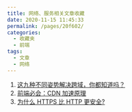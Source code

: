 ```yaml
---
title: 网络、服务相关文章收藏
date: 2020-11-15 11:45:33
permalink: /pages/20f602/
categories: 
  - 收藏夹
  - 前端
tags: 
  - 文章
  - 网络
---
```


1. [这九种不同姿势解决跨域，你都知道吗？][url-1]
2. [前端必会：CDN 加速原理][url-2]
3. [为什么 HTTPS 比 HTTP 更安全?][url-3]

[url-1]: https://mp.weixin.qq.com/s?__biz=MzI2NTk2NzUxNg==&mid=2247487837&idx=1&sn=73cca989c55a97573d739f4bc8742cfd&chksm=ea9413aedde39ab88f02b0e56ed47763f94e63c7594580b2d7eca64792f2ce819e770eda9b19&mpshare=1&scene=1&srcid=0810PIZXqwmTVLPXXP4nUl25&sharer_sharetime=1597034597459&sharer_shareid=76605a84a018b6b091677b5240ac0709&key=6c296afc1e26cebcba5e3177c3a5f0683764e3fbf3f618fd832cdf2ccce8c5310acbadec533450b7ff1c1e7b45b183848deef55756c8f8df4a6921cd2cf6e519b9ce6ae575c74013481f4d0b842e96105562723a72dfefa4003aa5dc8e570d9df5d50fccf6600f80e6d6e277d8637e00caf13aa3782c8e6ce4fdfac53b762be4&ascene=1&uin=MTQ3NTQwOTg4MQ%3D%3D&devicetype=Windows+10+x64&version=62090529&lang=zh_CN&exportkey=ASDG1NUOJNxMVP0aTCHXlMU%3D&pass_ticket=MRyC7ujU4ZM5Jd3KfXI5vZmueAawa0qE8vlOHZ%2FvhuGICkvC3xEEPurwkBShLSAQ&wx_header=0
[url-2]: https://www.jianshu.com/p/1dae6e1680ff
[url-3]: https://mp.weixin.qq.com/s?__biz=MzAxMTMyOTk3MA==&mid=2456450121&idx=1&sn=96853e16fd9a8675943de253773efcf5&chksm=8cdc1c94bbab95823e321ccc80b1f064eb9c07f6bf6ceaa1d8b4f9cf0cbf8ae7a6e19b0745b2&mpshare=1&scene=1&srcid=0831IKBRIq8W0V7HpPiJlsRc&sharer_sharetime=1598888500011&sharer_shareid=76605a84a018b6b091677b5240ac0709&key=a7754f0084d81be8e1730152b232f8ad906d526052ceb6da5aadaa68a0db6d4ae519f63abb6052dfeb4bc4ae7bc1d2e1ae9e6e41a66e850b73e2efee8d251b52abf845595811ef03c657951acb36b8889027cf7bdfd08b169a4cac727d139cf18728affd6b830580a5c1db24e0cba4c26d13e1b20c917fd8f05e3e48d993423e&ascene=1&uin=MTQ3NTQwOTg4MQ%3D%3D&devicetype=Windows+10+x64&version=62090529&lang=zh_CN&exportkey=AWH8ClRbH6GWIKFz0XBvwzQ%3D&pass_ticket=MRyC7ujU4ZM5Jd3KfXI5vZmueAawa0qE8vlOHZ%2FvhuGICkvC3xEEPurwkBShLSAQ&wx_header=0
